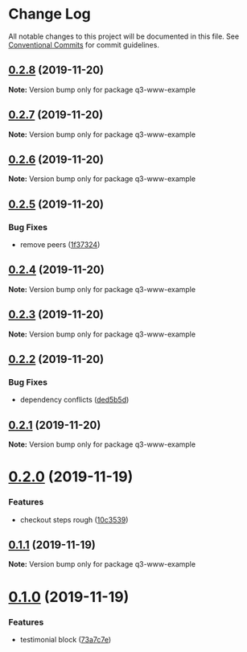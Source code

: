 # Change Log

All notable changes to this project will be documented in this file.
See [Conventional Commits](https://conventionalcommits.org) for commit guidelines.

## [0.2.8](https://github.com/3merge/q/compare/v0.2.7...v0.2.8) (2019-11-20)

**Note:** Version bump only for package q3-www-example





## [0.2.7](https://github.com/gatsbyjs/gatsby-starter-default/compare/v0.2.6...v0.2.7) (2019-11-20)

**Note:** Version bump only for package q3-www-example





## [0.2.6](https://github.com/gatsbyjs/gatsby-starter-default/compare/v0.2.5...v0.2.6) (2019-11-20)

**Note:** Version bump only for package q3-www-example





## [0.2.5](https://github.com/gatsbyjs/gatsby-starter-default/compare/v0.2.4...v0.2.5) (2019-11-20)


### Bug Fixes

* remove peers ([1f37324](https://github.com/gatsbyjs/gatsby-starter-default/commit/1f373242d45c6d9f7eb820e7887e59b9a82e239c))





## [0.2.4](https://github.com/gatsbyjs/gatsby-starter-default/compare/v0.2.3...v0.2.4) (2019-11-20)

**Note:** Version bump only for package q3-www-example





## [0.2.3](https://github.com/gatsbyjs/gatsby-starter-default/compare/v0.2.2...v0.2.3) (2019-11-20)

**Note:** Version bump only for package q3-www-example






## [0.2.2](https://github.com/gatsbyjs/gatsby-starter-default/compare/v0.2.1...v0.2.2) (2019-11-20)


### Bug Fixes

* dependency conflicts ([ded5b5d](https://github.com/gatsbyjs/gatsby-starter-default/commit/ded5b5d79be6ab441be30126c4691e48f258e6ac))





## [0.2.1](https://github.com/gatsbyjs/gatsby-starter-default/compare/v0.2.0...v0.2.1) (2019-11-20)

**Note:** Version bump only for package q3-www-example





# [0.2.0](https://github.com/gatsbyjs/gatsby-starter-default/compare/v0.1.1...v0.2.0) (2019-11-19)


### Features

* checkout steps rough ([10c3539](https://github.com/gatsbyjs/gatsby-starter-default/commit/10c3539af209e0aedbdc6403606adce2cdb2537c))





## [0.1.1](https://github.com/gatsbyjs/gatsby-starter-default/compare/v0.1.0...v0.1.1) (2019-11-19)

**Note:** Version bump only for package q3-www-example





# [0.1.0](https://github.com/gatsbyjs/gatsby-starter-default/compare/v0.0.28...v0.1.0) (2019-11-19)


### Features

* testimonial block ([73a7c7e](https://github.com/gatsbyjs/gatsby-starter-default/commit/73a7c7ee96a0a1537bfcd180d518d1d55e5117ef))

